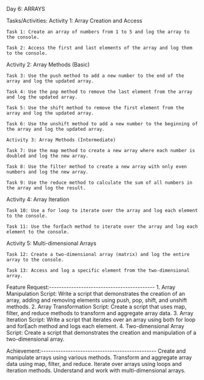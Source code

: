 Day 6: ARRAYS

Tasks/Activities:
Activity 1: Array Creation and Access

    Task 1: Create an array of numbers from 1 to 5 and log the array to the console.

    Task 2: Access the first and last elements of the array and log them to the console.

Activity 2: Array Methods (Basic)

    Task 3: Use the push method to add a new number to the end of the array and log the updated array.

    Task 4: Use the pop method to remove the last element from the array and log the updated array. 

    Task 5: Use the shift method to remove the first element from the array and log the updated array.

    Task 6: Use the unshift method to add a new number to the beginning of the array and log the updated array.

    Activity 3: Array Methods (Intermediate)

    Task 7: Use the map method to create a new array where each number is doubled and log the new array.

    Task 8: Use the filter method to create a new array with only even numbers and log the new array.

    Task 9: Use the reduce method to calculate the sum of all numbers in the array and log the result.

Activity 4: Array Iteration

    Task 10: Use a for loop to iterate over the array and log each element to the console.

    Task 11: Use the forEach method to iterate over the array and log each element to the console.

Activity 5: Multi-dimensional Arrays

    Task 12: Create a two-dimensional array (matrix) and log the entire array to the console.

    Task 13: Access and log a specific element from the two-dimensional array.

Feature Request:-------------------------------------------
    1. Array Manipulation Script: Write a script that demonstrates the creation of an array, adding and removing elements using push, pop, shift, and unshift methods.
    2. Array Transformation Script: Create a script that uses map, filter, and reduce methods to transform and aggregate array data.
    3. Array Iteration Script: Write a script that iterates over an array using both for loop and forEach method and logs each element.
    4. Two-dimensional Array Script: Create a script that demonstrates the creation and manipulation of a two-dimensional array.

Achievement:-----------------------------------------------
    Create and manipulate arrays using various methods.
    Transform and aggregate array data using map, filter, and reduce.
    Iterate over arrays using loops and iteration methods.
    Understand and work with multi-dimensional arrays.